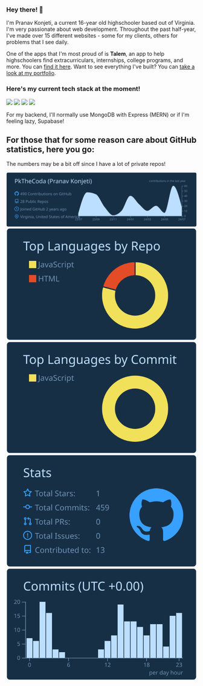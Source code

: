 ### Hey there! 👋

I'm Pranav Konjeti, a current 16-year old highschooler based out of Virginia. I'm very passionate about web development. Throughout the past half-year, I've made over 15 different websites - some for my clients, others for problems that I see daily.

One of the apps that I'm most proud of is **Talem**, an app to help highschoolers find extracurriculars, internships, college programs, and more. You can [find it here](https://talem.org).
Want to see everything I've built? You can [take a look at my portfolio](https://pranavkonjeti.com).

<h3>Here's my current tech stack at the moment!</h3>
<img src="https://cdn.jsdelivr.net/gh/devicons/devicon@latest/icons/nextjs/nextjs-original-wordmark.svg" height="100"/>
<img src="https://cdn.jsdelivr.net/gh/devicons/devicon@latest/icons/react/react-original.svg" height="100"/>
<img src="https://cdn.jsdelivr.net/gh/devicons/devicon@latest/icons/tailwindcss/tailwindcss-original-wordmark.svg" height="100"/>
<img src="https://cdn.jsdelivr.net/gh/devicons/devicon@latest/icons/typescript/typescript-original.svg" height="100"/>

For my backend, I'll normally use MongoDB with Express (MERN) or if I'm feeling lazy, Supabase!


<h2>For those that for some reason care about GitHub statistics, here you go:</h2>
<p>The numbers may be a bit off since I have a lot of private repos!</p>

[![](https://raw.githubusercontent.com/PkTheCoda/PkTheCoda/master/profile-summary-card-output/prussian/0-profile-details.svg)](https://github.com/vn7n24fzkq/github-profile-summary-cards)
[![](https://raw.githubusercontent.com/PkTheCoda/PkTheCoda/master/profile-summary-card-output/prussian/1-repos-per-language.svg)](https://github.com/vn7n24fzkq/github-profile-summary-cards) [![](https://raw.githubusercontent.com/PkTheCoda/PkTheCoda/master/profile-summary-card-output/prussian/2-most-commit-language.svg)](https://github.com/vn7n24fzkq/github-profile-summary-cards)
[![](https://raw.githubusercontent.com/PkTheCoda/PkTheCoda/master/profile-summary-card-output/prussian/3-stats.svg)](https://github.com/vn7n24fzkq/github-profile-summary-cards) [![](https://raw.githubusercontent.com/PkTheCoda/PkTheCoda/master/profile-summary-card-output/prussian/4-productive-time.svg)](https://github.com/vn7n24fzkq/github-profile-summary-cards)

